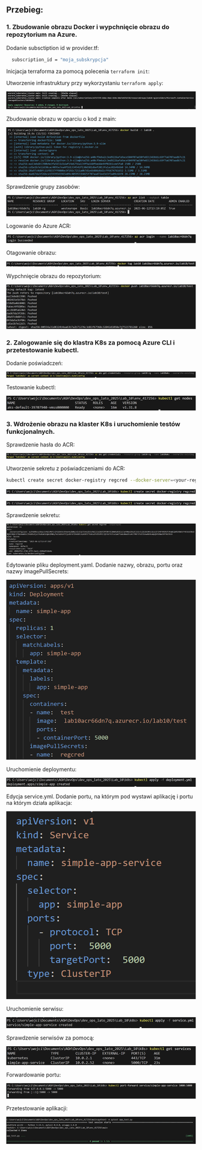## Przebieg:
### 1. Zbudowanie obrazu Docker i wypchnięcie obrazu do repozytorium na Azure.
Dodanie subsctiption id w provider.tf:

``` bash
  subscription_id = "moja_subskrypcja"
```

Inicjacja terraforma za pomocą polecenia `terraform init`:

Utworzenie infrastruktury przy wykorzystaniu `terraform apply`:

![alt text](image.png)

Zbudowanie obrazu w oparciu o kod z main:

![alt text](image-1.png)

Sprawdzenie grupy zasobów:

![alt text](image-2.png)

Logowanie do Azure ACR:

![alt text](image-3.png)

Otagowanie obrazu:

![alt text](image-4.png)

Wypchnięcie obrazu do repozytorium:

![alt text](image-5.png)

### 2. Zalogowanie się do klastra K8s za pomocą Azure CLI i przetestowanie kubectl.
Dodanie poświadczeń:

![alt text](image-6.png)

Testowanie kubectl:

![alt text](image-7.png)

### 3. Wdrożenie obrazu na klaster K8s i uruchomienie testów funkcjonalnych.
Sprawdzenie hasła do ACR:

![alt text](image-8.png)

Utworzenie sekretu z poświadczeniami do ACR:

``` bash
kubectl create secret docker-registry regcred --docker-server=<your-registry-server> --docker-username=<your-name> --docker-password=<your-pword>
```

![alt text](image-9.png)

![alt text](image-10.png)

Sprawdzenie sekretu:

![alt text](image-11.png)

Edytowanie pliku deployment.yaml. Dodanie nazwy, obrazu, portu oraz nazwy imagePullSecrets:

![alt text](image-12.png)

Uruchomienie deploymentu:

![alt text](image-13.png)

Edycja service.yml. Dodanie portu, na którym pod wystawi aplikację i portu na którym działa aplikacja:

![alt text](image-14.png)

Uruchomienie serwisu:

![alt text](image-15.png)

Sprawdzenie serwisów za pomocą:

![alt text](image-16.png)

Forwardowanie portu:

![alt text](image-17.png)

Przetestowanie aplikacji:

![alt text](image-18.png)